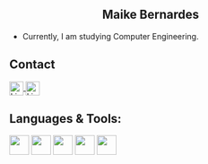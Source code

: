 <section align="center">
<h1>Maike Bernardes</h1>
</section>

<section>
  <ul>
    <li>Currently, I am studying Computer Engineering. </li>
  </ul>
 </section>

<section>
  <h2>Contact</h2>
<a target="_blank" href="https://www.linkedin.com/in/maike-bernardes-565a27236/">
  <img align="center" alt="LinkdeIN" width="25px" src="https://cdn.jsdelivr.net/gh/devicons/devicon/icons/linkedin/linkedin-original.svg" />
</a>
<a target="_blank" href="https://twitter.com/baike000">
  <img align="center" alt="LinkdeIN" width="25px" src="https://cdn.jsdelivr.net/gh/devicons/devicon/icons/twitter/twitter-original.svg" />
</a>
</section>

<section style="vertical-align:top;">
  <h2>Languages & Tools:</h2>
  <img height="35" src="https://cdn.jsdelivr.net/gh/devicons/devicon/icons/javascript/javascript-original.svg" />
  <img height="35" src="https://cdn.jsdelivr.net/gh/devicons/devicon/icons/angularjs/angularjs-original.svg" />
  <img height="35" src="https://cdn.jsdelivr.net/gh/devicons/devicon/icons/html5/html5-original.svg" />
  <img height="35" src="https://cdn.jsdelivr.net/gh/devicons/devicon/icons/css3/css3-original.svg" />
  <img height="35" src="https://cdn.jsdelivr.net/gh/devicons/devicon/icons/nodejs/nodejs-original.svg" />
</section>
